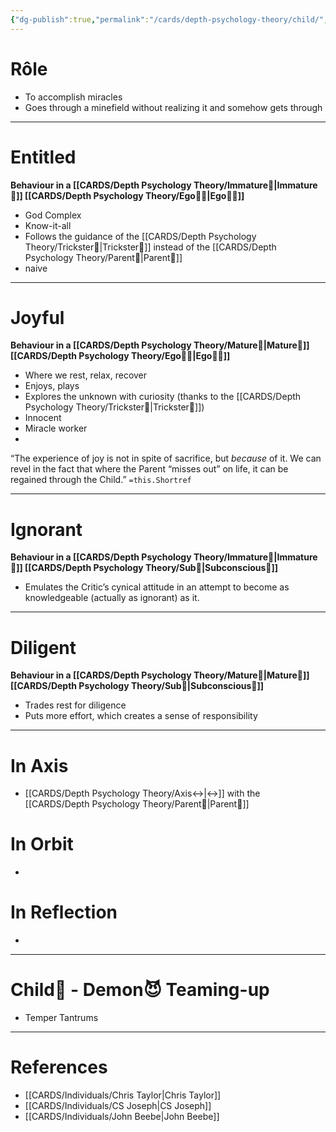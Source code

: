 ```yaml
---
{"dg-publish":true,"permalink":"/cards/depth-psychology-theory/child/","noteIcon":"1","created":"2023-01-05T14:31:26.323+01:00","updated":"2023-06-04T20:30:57.793+02:00"}
---
```


# Rôle 
- To accomplish miracles 
- Goes through a minefield without realizing it and somehow gets through 
---
# Entitled
**Behaviour in a [[CARDS/Depth Psychology Theory/Immature🐇\|Immature🐇]] [[CARDS/Depth Psychology Theory/Ego🙋‍♂️\|Ego🙋‍♂️]]** 
- God Complex 
- Know-it-all 
- Follows the guidance of the [[CARDS/Depth Psychology Theory/Trickster🤡\|Trickster🤡]] instead of the [[CARDS/Depth Psychology Theory/Parent🤨\|Parent🤨]]   
- naive 
---
# Joyful
**Behaviour in a [[CARDS/Depth Psychology Theory/Mature🐢\|Mature🐢]] [[CARDS/Depth Psychology Theory/Ego🙋‍♂️\|Ego🙋‍♂️]]** 
- Where we rest, relax, recover 
- Enjoys, plays 
- Explores the unknown with curiosity (thanks to the [[CARDS/Depth Psychology Theory/Trickster🤡\|Trickster🤡]])
- Innocent 
- Miracle worker  
- 
<div class="transclusion internal-embed is-loaded"><div class="markdown-embed">



“The experience of joy is not in spite of sacrifice, but *because* of it. We can revel in the fact that where the Parent “misses out” on life, it can be regained through the Child.” `=this.Shortref` 

</div></div>

---
# Ignorant 
**Behaviour in a [[CARDS/Depth Psychology Theory/Immature🐇\|Immature🐇]] [[CARDS/Depth Psychology Theory/Sub🤸\|Subconscious🤸]]** 
- Emulates the Critic’s cynical attitude in an attempt to become as knowledgeable (actually as ignorant) as it. 
---
# Diligent
**Behaviour in a [[CARDS/Depth Psychology Theory/Mature🐢\|Mature🐢]] [[CARDS/Depth Psychology Theory/Sub🤸\|Subconscious🤸]]** 
- Trades rest for diligence 
- Puts more effort, which creates a sense of responsibility  

---
# In Axis 
- [[CARDS/Depth Psychology Theory/Axis↔️\|↔️]] with the [[CARDS/Depth Psychology Theory/Parent🤨\|Parent🤨]] 

# In Orbit 
- 
# In Reflection 
- 
---
# Child👼 - Demon😈 Teaming-up 
- Temper Tantrums 

--- 
# References 
- [[CARDS/Individuals/Chris Taylor\|Chris Taylor]]
- [[CARDS/Individuals/CS Joseph\|CS Joseph]] 
- [[CARDS/Individuals/John Beebe\|John Beebe]] 
